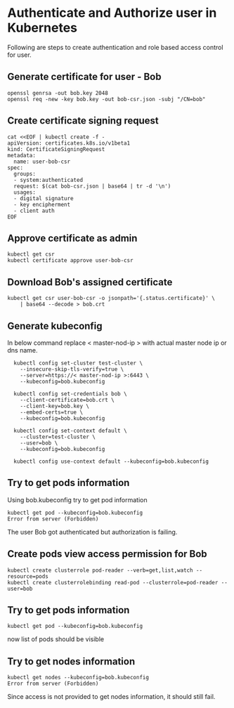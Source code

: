 # Authenticate and Authorize user in Kubernetes

Following are steps to create authentication and role based access control for user.

## Generate certificate for user - Bob
```
openssl genrsa -out bob.key 2048
openssl req -new -key bob.key -out bob-csr.json -subj "/CN=bob"
```

## Create certificate signing request
```
cat <<EOF | kubectl create -f -
apiVersion: certificates.k8s.io/v1beta1
kind: CertificateSigningRequest
metadata:
  name: user-bob-csr
spec:
  groups:
  - system:authenticated
  request: $(cat bob-csr.json | base64 | tr -d '\n')
  usages:
  - digital signature
  - key encipherment
  - client auth
EOF
```

## Approve certificate as admin
```
kubectl get csr
kubectl certificate approve user-bob-csr
```

## Download Bob's assigned certificate
```
kubectl get csr user-bob-csr -o jsonpath='{.status.certificate}' \
    | base64 --decode > bob.crt
```

## Generate kubeconfig
In below command replace < master-nod-ip > with actual master node ip or dns name.
```
  kubectl config set-cluster test-cluster \
    --insecure-skip-tls-verify=true \
    --server=https://< master-nod-ip >:6443 \
    --kubeconfig=bob.kubeconfig

  kubectl config set-credentials bob \
    --client-certificate=bob.crt \
    --client-key=bob.key \
    --embed-certs=true \
    --kubeconfig=bob.kubeconfig

  kubectl config set-context default \
    --cluster=test-cluster \
    --user=bob \
    --kubeconfig=bob.kubeconfig

  kubectl config use-context default --kubeconfig=bob.kubeconfig
```

## Try to get pods information 
Using bob.kubeconfig try to get pod information
```
kubectl get pod --kubeconfig=bob.kubeconfig
Error from server (Forbidden)
```
The user Bob got authenticated but authorization is failing.

## Create pods view access permission for Bob

```
kubectl create clusterrole pod-reader --verb=get,list,watch --resource=pods
kubectl create clusterrolebinding read-pod --clusterrole=pod-reader --user=bob
```

## Try to get pods information 
```
kubectl get pod --kubeconfig=bob.kubeconfig
```
now list of pods should be visible

## Try to get nodes information
```
kubectl get nodes --kubeconfig=bob.kubeconfig
Error from server (Forbidden)
```
Since access is not provided to get nodes information, it should still fail.




